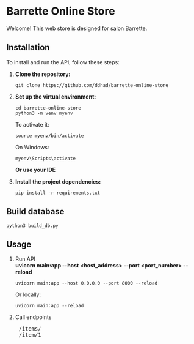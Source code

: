# Barrette Online Store

Welcome! This web store is designed for salon Barrette.

## Installation

To install and run the API, follow these steps:

1. **Clone the repository:**
    ```shell
    git clone https://github.com/ddhad/barrette-online-store
    ```

2. **Set up the virtual environment:**
    ```shell
    cd barrette-online-store
    python3 -m venv myenv
    ```
    To activate it:
    ```shell
    source myenv/bin/activate
    ```
    On Windows:
    ```shell
    myenv\Scripts\activate
    ```
    **Or use your IDE**
3. **Install the project dependencies:**
    ```shell
    pip install -r requirements.txt
    ```


## Build database
   ```shell
   python3 build_db.py
   ```


## Usage

1. Run API  
    **uvicorn main:app --host <host_address> --port <port_number> --reload**  
    ```shell
    uvicorn main:app --host 0.0.0.0 --port 8000 --reload
    ```
    Or locally:
    ```shell
    uvicorn main:app --reload
    ```  
2. Call endpoints  
    <pre>
    /items/
    /item/1
    </pre>
